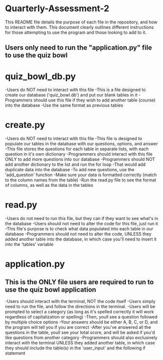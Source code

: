 # Quarterly-Assessment-2
This README file details the purpose of each file in the repository, and how to interact with them. 
This document clearly outlines different instructions for those attempting to use the program and those looking to add to it.
## Users only need to run the "application.py" file to use the quiz bowl

# quiz_bowl_db.py
-Users do NOT need to interact with this file
-This is a file designed to create our database ('quiz_bowl.db') and put our blank tables in it
-Programmers should use this file if they wish to add another table (course) into the database
-Use the same format as previous tables

# create.py
-Users do NOT need to interact with this file
-This file is designed to populate our tables in the database with our questions, options, and answer
-This file stores the questions for each table in separate lists, with each question in it's own dictionary
-Programmers should interact with this file ONLY to add more questions into our database
-Programmers should NOT add another dictionary to the list and run the for loop
-That would add duplicate data into the database
-To add new questions, use the 'add_question' function
-Make sure your data is formatted correctly (match to the column names from the table)
-Run the read.py file to see the format of columns, as well as the data in the tables

# read.py
-Users do not need to run this file, but they can if they want to see what's in the database
-Users should not need to alter the code for this file, just run it 
-This file's purpose is to check what data populated into each table in our database
-Programmers should not need to alter the code, UNLESS they added another table into the database, in which case you'll need to insert it into the 'tables' variable

# application.py
## This is the ONLY file users are required to run to use the quiz bowl application
-Users should interact with the terminal, NOT the code itself
-Users simply need to run the file, and follow the directions in the terminal. 
-Users will be prompted to select a category (as long as it's spelled correctly it will work regardless of capitalization or spelling)
-Then, youll see a question followed by multiple choice options
-Your answers should be either A, B, C, or D, and the program will tell you if you are correct
-After you've answered all the questions in the table, youll see your total score, and will be asked if you'd like questions from another category
-Programmers should also exclusively interact with the terminal UNLESS they added another table, in which case they should include the table(s) in the 'user_input' and the following if statement

